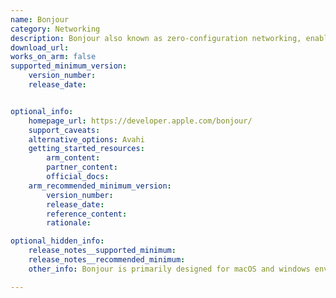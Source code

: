```yaml
---
name: Bonjour
category: Networking
description: Bonjour also known as zero-configuration networking, enables automatic discovery of devices and services on a local network using industry standard IP protocols.
download_url:
works_on_arm: false
supported_minimum_version:
    version_number:
    release_date:


optional_info:
    homepage_url: https://developer.apple.com/bonjour/
    support_caveats:
    alternative_options: Avahi
    getting_started_resources:
        arm_content:
        partner_content:
        official_docs:
    arm_recommended_minimum_version:
        version_number:
        release_date:
        reference_content:
        rationale:

optional_hidden_info:
    release_notes__supported_minimum:
    release_notes__recommended_minimum:
    other_info: Bonjour is primarily designed for macOS and windows environments. However, there are some open-source implementations of Zeroconf (the technology behind Bonjour) that can be use on Linux, such as [avahi](https://docs.poppy-project.org/en/installation/install-zeroconf.html).

---
```

